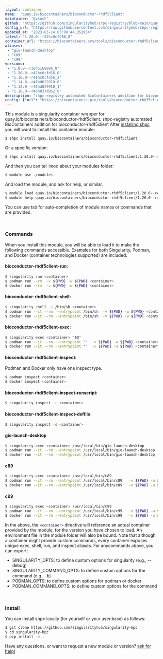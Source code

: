 ```yaml
---
layout: container
name:  "quay.io/biocontainers/bioconductor-rhdf5client"
maintainer: "@vsoch"
github: "https://github.com/singularityhub/shpc-registry/blob/main/quay.io/biocontainers/bioconductor-rhdf5client/container.yaml"
config_url: "https://raw.githubusercontent.com/singularityhub/shpc-registry/main/quay.io/biocontainers/bioconductor-rhdf5client/container.yaml"
updated_at: "2023-03-14 03:08:44.352954"
latest: "1.20.0--r42hc0cfd56_0"
container_url: "https://biocontainers.pro/tools/bioconductor-rhdf5client"
aliases:
 - "gio-launch-desktop"
 - "c89"
 - "c99"
versions:
 - "1.8.0--r36h516909a_0"
 - "1.20.0--r42hc0cfd56_0"
 - "1.16.0--r41hc0cfd56_2"
 - "1.14.0--r41hd029910_0"
 - "1.12.0--r40hd029910_1"
 - "1.10.0--r40h037d062_0"
description: "shpc-registry automated BioContainers addition for bioconductor-rhdf5client"
config: {"url": "https://biocontainers.pro/tools/bioconductor-rhdf5client", "maintainer": "@vsoch", "description": "shpc-registry automated BioContainers addition for bioconductor-rhdf5client", "latest": {"1.20.0--r42hc0cfd56_0": "sha256:99bc44e1a7a34dbf990992aaa6f33e310889b12cebd19c0a960ca498d859e930"}, "tags": {"1.8.0--r36h516909a_0": "sha256:77e4d44aacf86ac3e27512a4a5bf01de506ecba836f971fb0fc6260ea20fd3fb", "1.20.0--r42hc0cfd56_0": "sha256:99bc44e1a7a34dbf990992aaa6f33e310889b12cebd19c0a960ca498d859e930", "1.16.0--r41hc0cfd56_2": "sha256:3695d85b84e87de422518b4cc0fd438eb02485dea48f059f133045ded3e1df64", "1.14.0--r41hd029910_0": "sha256:7b67e4d85fe8875f86b3464e5317e94f78464cd8d9c3fc65fe9a4b0066c2ca60", "1.12.0--r40hd029910_1": "sha256:226dfd84e0552818ea9435a62eac8a22d37472b3e28c81ad67fac735357a9e36", "1.10.0--r40h037d062_0": "sha256:ee51a8540afc39418a5048c6804675dbc4640e542d06d0a24b9fe9759b5c3525"}, "docker": "quay.io/biocontainers/bioconductor-rhdf5client", "aliases": {"gio-launch-desktop": "/usr/local/bin/gio-launch-desktop", "c89": "/usr/local/bin/c89", "c99": "/usr/local/bin/c99"}}
---
```


This module is a singularity container wrapper for quay.io/biocontainers/bioconductor-rhdf5client.
shpc-registry automated BioContainers addition for bioconductor-rhdf5client
After [installing shpc](#install) you will want to install this container module:


```bash
$ shpc install quay.io/biocontainers/bioconductor-rhdf5client
```

Or a specific version:

```bash
$ shpc install quay.io/biocontainers/bioconductor-rhdf5client:1.20.0--r42hc0cfd56_0
```

And then you can tell lmod about your modules folder:

```bash
$ module use ./modules
```

And load the module, and ask for help, or similar.

```bash
$ module load quay.io/biocontainers/bioconductor-rhdf5client/1.20.0--r42hc0cfd56_0
$ module help quay.io/biocontainers/bioconductor-rhdf5client/1.20.0--r42hc0cfd56_0
```

You can use tab for auto-completion of module names or commands that are provided.

<br>

### Commands

When you install this module, you will be able to load it to make the following commands accessible.
Examples for both Singularity, Podman, and Docker (container technologies supported) are included.

#### bioconductor-rhdf5client-run:

```bash
$ singularity run <container>
$ podman run --rm  -v ${PWD} -w ${PWD} <container>
$ docker run --rm  -v ${PWD} -w ${PWD} <container>
```

#### bioconductor-rhdf5client-shell:

```bash
$ singularity shell -s /bin/sh <container>
$ podman run --it --rm --entrypoint /bin/sh  -v ${PWD} -w ${PWD} <container>
$ docker run --it --rm --entrypoint /bin/sh  -v ${PWD} -w ${PWD} <container>
```

#### bioconductor-rhdf5client-exec:

```bash
$ singularity exec <container> "$@"
$ podman run --it --rm --entrypoint ""  -v ${PWD} -w ${PWD} <container> "$@"
$ docker run --it --rm --entrypoint ""  -v ${PWD} -w ${PWD} <container> "$@"
```

#### bioconductor-rhdf5client-inspect:

Podman and Docker only have one inspect type.

```bash
$ podman inspect <container>
$ docker inspect <container>
```

#### bioconductor-rhdf5client-inspect-runscript:

```bash
$ singularity inspect -r <container>
```

#### bioconductor-rhdf5client-inspect-deffile:

```bash
$ singularity inspect -d <container>
```


#### gio-launch-desktop

```bash
$ singularity exec <container> /usr/local/bin/gio-launch-desktop
$ podman run --it --rm --entrypoint /usr/local/bin/gio-launch-desktop   -v ${PWD} -w ${PWD} <container> -c " $@"
$ docker run --it --rm --entrypoint /usr/local/bin/gio-launch-desktop   -v ${PWD} -w ${PWD} <container> -c " $@"
```


#### c89

```bash
$ singularity exec <container> /usr/local/bin/c89
$ podman run --it --rm --entrypoint /usr/local/bin/c89   -v ${PWD} -w ${PWD} <container> -c " $@"
$ docker run --it --rm --entrypoint /usr/local/bin/c89   -v ${PWD} -w ${PWD} <container> -c " $@"
```


#### c99

```bash
$ singularity exec <container> /usr/local/bin/c99
$ podman run --it --rm --entrypoint /usr/local/bin/c99   -v ${PWD} -w ${PWD} <container> -c " $@"
$ docker run --it --rm --entrypoint /usr/local/bin/c99   -v ${PWD} -w ${PWD} <container> -c " $@"
```



In the above, the `<container>` directive will reference an actual container provided
by the module, for the version you have chosen to load. An environment file in the
module folder will also be bound. Note that although a container
might provide custom commands, every container exposes unique exec, shell, run, and
inspect aliases. For anycommands above, you can export:

 - SINGULARITY_OPTS: to define custom options for singularity (e.g., --debug)
 - SINGULARITY_COMMAND_OPTS: to define custom options for the command (e.g., -b)
 - PODMAN_OPTS: to define custom options for podman or docker
 - PODMAN_COMMAND_OPTS: to define custom options for the command

<br>

### Install

You can install shpc locally (for yourself or your user base) as follows:

```bash
$ git clone https://github.com/singularityhub/singularity-hpc
$ cd singularity-hpc
$ pip install -e .
```

Have any questions, or want to request a new module or version? [ask for help!](https://github.com/singularityhub/singularity-hpc/issues)